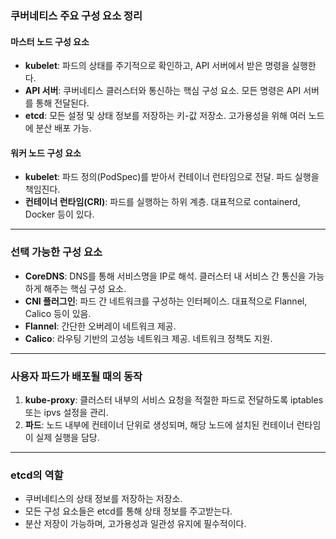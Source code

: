 ### 쿠버네티스 주요 구성 요소 정리
#### 마스터 노드 구성 요소
- **kubelet**: 파드의 상태를 주기적으로 확인하고, API 서버에서 받은 명령을 실행한다.
- **API 서버**: 쿠버네티스 클러스터와 통신하는 핵심 구성 요소. 모든 명령은 API 서버를 통해 전달된다.
- **etcd**: 모든 설정 및 상태 정보를 저장하는 키-값 저장소. 고가용성을 위해 여러 노드에 분산 배포 가능.
#### 워커 노드 구성 요소
- **kubelet**: 파드 정의(PodSpec)를 받아서 컨테이너 런타임으로 전달. 파드 실행을 책임진다.
- **컨테이너 런타임(CRI)**: 파드를 실행하는 하위 계층. 대표적으로 containerd, Docker 등이 있다.
---
### 선택 가능한 구성 요소
- **CoreDNS**: DNS를 통해 서비스명을 IP로 해석. 클러스터 내 서비스 간 통신을 가능하게 해주는 핵심 구성 요소.
- **CNI 플러그인**: 파드 간 네트워크를 구성하는 인터페이스. 대표적으로 Flannel, Calico 등이 있음.
- **Flannel**: 간단한 오버레이 네트워크 제공.
- **Calico**: 라우팅 기반의 고성능 네트워크 제공. 네트워크 정책도 지원.
---
### 사용자 파드가 배포될 때의 동작
1. **kube-proxy**: 클러스터 내부의 서비스 요청을 적절한 파드로 전달하도록 iptables 또는 ipvs 설정을 관리.
2. **파드**: 노드 내부에 컨테이너 단위로 생성되며, 해당 노드에 설치된 컨테이너 런타임이 실제 실행을 담당.
---
### etcd의 역할
- 쿠버네티스의 상태 정보를 저장하는 저장소.
- 모든 구성 요소들은 etcd를 통해 상태 정보를 주고받는다.
- 분산 저장이 가능하며, 고가용성과 일관성 유지에 필수적이다.
